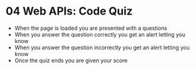 # 04 Web APIs: Code Quiz

* When the page is loaded you are presented with a questions
* When you answer the question correctly you get an alert letting you know
* When you answer the question incorrectly you get an alert letting you know
* Once the quiz ends you are given your score
